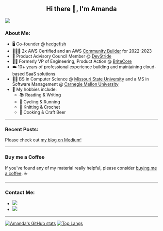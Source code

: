 <h2 align="center">
  Hi there 👋, I'm Amanda
</h2>

![](https://komarev.com/ghpvc/?username=acq688)

### About Me:

- 🖥️ Co-founder @ [hedgefish](https://hedgefish.com)
- :people_holding_hands: 2x AWS Certified and an AWS [Community Builder](https://aws.amazon.com/developer/community/community-builders/) for 2022-2023
- 🤝 Product Advisory Council Member @ [DevStride](https://www.devstride.com/)
- 👩‍💻 Formerly VP of Engineering, Product Action @ [BriteCore](https://britecore.com)
- ☁️ 10+ years of professional experience building and maintaining cloud-based SaaS solutions
- 👩‍🎓 BS in Computer Science @ [Missouri State University](https://computerscience.missouristate.edu/) and a MS in Software Management @ [Carnegie Mellon University](https://www.cmu.edu/iii/degrees/mssm/)
- 🎲 My hobbies include:
  - 📚  Reading & Writing
  - 🚴  Cycling & Running
  - 🧶  Knitting & Crochet
  - 🍛  Cooking & Craft Beer

<hr/>

### Recent Posts:

Please check out <a href="https://medium.com/@acquint"> my blog on Medium!</a>

<hr/>

### Buy me a Coffee

If you've found any of my material really helpful, please consider <a href="https://ko-fi.com/amandaquint"> buying me a coffee</a>. ☕

<hr/>

### Contact Me:
- <a href="https://www.linkedin.com/in/amanda-quint-6b699878/"><img src="https://img.shields.io/badge/LinkedIn-blue?logo=linkedin&labelColor=blue" /></a>
- <a href="https://twitter.com/intent/follow?screen_name=acquint"><img src="https://img.shields.io/twitter/follow/acquint?label=%40acquint&style=social" /></a>

<hr/>

[![Amanda's GitHub stats](https://github-readme-stats.vercel.app/api?username=acq688&count_private=true&theme=radical&show_icons=true&hide=contribs,issues&hide_rank=true)](https://github.com/anuraghazra/github-readme-stats)
[![Top Langs](https://github-readme-stats.vercel.app/api/top-langs/?username=acq688&theme=radical&layout=compact&count_private=true)](https://github.com/anuraghazra/github-readme-stats)
